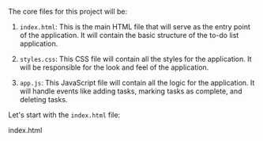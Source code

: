 The core files for this project will be:

1. `index.html`: This is the main HTML file that will serve as the entry point of the application. It will contain the basic structure of the to-do list application.

2. `styles.css`: This CSS file will contain all the styles for the application. It will be responsible for the look and feel of the application.

3. `app.js`: This JavaScript file will contain all the logic for the application. It will handle events like adding tasks, marking tasks as complete, and deleting tasks.

Let's start with the `index.html` file:

index.html

